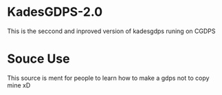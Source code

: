 # KadesGDPS-2.0
This is the seccond and inproved version of kadesgdps runing on CGDPS
# Souce Use
This source is ment for people to learn how to make a gdps not to copy mine xD
